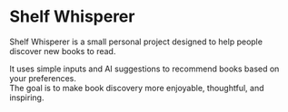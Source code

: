 # Shelf Whisperer

Shelf Whisperer is a small personal project designed to help people discover new books to read.

It uses simple inputs and AI suggestions to recommend books based on your preferences.  
The goal is to make book discovery more enjoyable, thoughtful, and inspiring.
